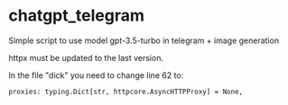 # chatgpt_telegram
 Simple script to use model gpt-3.5-turbo in telegram + image generation

httpx must be updated to the last version.

In the file "dick" you need to change line 62 to:
```
proxies: typing.Dict[str, httpcore.AsyncHTTPProxy] = None,
```
